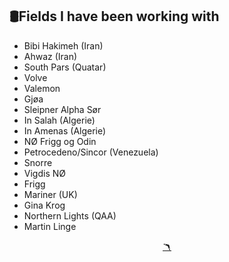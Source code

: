 <head>  
    <link rel="stylesheet" href="styles.css">
</head>

## 🛢️Fields I have been working with

- Bibi Hakimeh (Iran)
- Ahwaz (Iran)
- South Pars (Quatar)
- Volve
- Valemon
- Gjøa
- Sleipner Alpha Sør
- In Salah (Algerie)
- In Amenas (Algerie)
- NØ Frigg og Odin
- Petrocedeno/Sincor (Venezuela)
- Snorre
- Vigdis NØ
- Frigg
- Mariner (UK)
- Gina Krog
- Northern Lights (QAA)
- Martin Linge

<div style="text-align: center;">
<a href="books_english.md">🪃</a>
</div>
